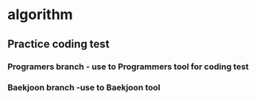 # algorithm
## Practice coding test
### Programers branch - use to Programmers tool for coding test
### Baekjoon branch -use to Baekjoon tool 
